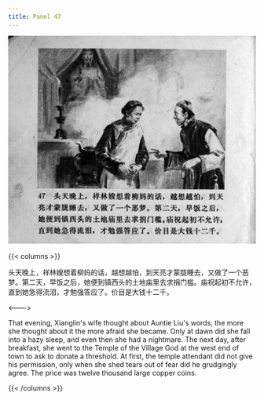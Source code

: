```yaml
---
title: Panel 47
---
```


![zhufu panel](./../../images/zhufu/seifert0772_zf_0052_047.jpg)

{{< columns >}}

头天晚上，祥林嫂想着柳妈的话，越想越怕，到天亮才蒙胧睡去，又做了一个恶梦。第二天，早饭之后，她便到镇西头的土地庙里去求捐门槛。庙祝起初不允许，直到她急得流泪，才勉强答应了。价目是大钱十二千。

<--->

That evening, Xianglin's wife thought about Auntie Liu's words, the more she thought about it the more afraid she became. Only at dawn did she fall into a hazy sleep, and even then she had a nightmare. The next day, after breakfast, she went to the Temple of the Village God at the west end of town to ask to donate a threshold. At first, the temple attendant did not give his permission, only when she shed tears out of fear did he grudgingly agree. The price was twelve thousand large copper coins.

{{< /columns >}}